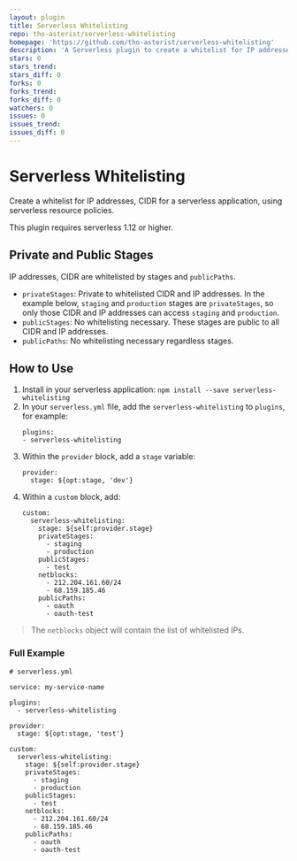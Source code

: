 ```yaml
---
layout: plugin
title: Serverless Whitelisting
repo: tho-asterist/serverless-whitelisting
homepage: 'https://github.com/tho-asterist/serverless-whitelisting'
description: 'A Serverless plugin to create a whitelist for IP addresses, CIDR for a serverless application, using resource policies. Support privateStages, publicStages and publicPaths.'
stars: 0
stars_trend: 
stars_diff: 0
forks: 0
forks_trend: 
forks_diff: 0
watchers: 0
issues: 0
issues_trend: 
issues_diff: 0
---
```



# Serverless Whitelisting

Create a whitelist for IP addresses, CIDR for a serverless application, using serverless resource policies.

This plugin requires serverless 1.12 or higher.

## Private and Public Stages

IP addresses, CIDR are whitelisted by stages and `publicPaths`.

- `privateStages`: Private to whitelisted CIDR and IP addresses. In the example below, `staging` and `production` stages are `privateStages`, so only those CIDR and IP addresses can access `staging` and `production`.
- `publicStages`: No whitelisting necessary. These stages are public to all CIDR and IP addresses.
- `publicPaths`: No whitelisting necessary regardless stages.

## How to Use

1. Install in your serverless application: `npm install --save serverless-whitelisting`
2. In your `serverless.yml` file, add the `serverless-whitelisting` to `plugins`, for example:
   ```
   plugins:
   - serverless-whitelisting
   ```
3. Within the `provider` block, add a `stage` variable:
   ```
   provider:
     stage: ${opt:stage, 'dev'}
   ```
4. Within a `custom` block, add:
   ```
   custom:
     serverless-whitelisting:
       stage: ${self:provider.stage}
       privateStages:
         - staging
         - production
       publicStages:
         - test
       netblocks:
         - 212.204.161.60/24
         - 68.159.185.46
       publicPaths:
         - oauth
         - oauth-test
   ```

> The `netblocks` object will contain the list of whitelisted IPs.

### Full Example

```
# serverless.yml

service: my-service-name

plugins:
  - serverless-whitelisting

provider:
  stage: ${opt:stage, 'test'}

custom:
  serverless-whitelisting:
    stage: ${self:provider.stage}
    privateStages:
      - staging
      - production
    publicStages:
      - test
    netblocks:
      - 212.204.161.60/24
      - 68.159.185.46
    publicPaths:
      - oauth
      - oauth-test
```
